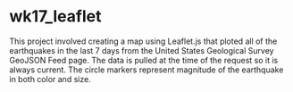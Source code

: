 # wk17_leaflet
This project involved creating a map using Leaflet.js that ploted all of the earthquakes in the last 7 days from the United States Geological Survey GeoJSON Feed page. The data is pulled at the time of the request so it is always current. The circle markers represent magnitude of the earthquake in both color and size.


